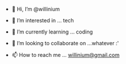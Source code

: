 - 👋 Hi, I’m @willinium

- 👀 I’m interested in ... tech
- 🌱 I’m currently learning ... coding  

- 💞️ I’m looking to collaborate on ...whatever :'

- 📫 How to reach me ...   willinium@gmail.com


<!---
willinium/willinium is a ✨ special ✨ repository because its `README.md` (this file) appears on your GitHub profile.
You can click the Preview link to take a look at your changes.
--->
